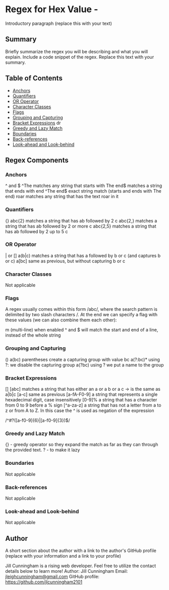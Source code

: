# Regex for Hex Value -

Introductory paragraph (replace this with your text)

## Summary

Briefly summarize the regex you will be describing and what you will explain. Include a code snippet of the regex. Replace this text with your summary.

## Table of Contents

- [Anchors](#anchors)
- [Quantifiers](#quantifiers)
- [OR Operator](#or-operator)
- [Character Classes](#character-classes)
- [Flags](#flags)
- [Grouping and Capturing](#grouping-and-capturing)
- [Bracket Expressions](#bracket-expressions) dr
- [Greedy and Lazy Match](#greedy-and-lazy-match)
- [Boundaries](#boundaries)
- [Back-references](#back-references)
- [Look-ahead and Look-behind](#look-ahead-and-look-behind)

## Regex Components

### Anchors

^ and $
^The        matches any string that starts with The 
end$ matches a string that ends with end
^The end$ exact string match (starts and ends with The end)
roar matches any string that has the text roar in it

### Quantifiers

{}
abc{2} matches a string that has ab followed by 2 c
abc{2,} matches a string that has ab followed by 2 or more c
abc{2,5} matches a string that has ab followed by 2 up to 5 c

### OR Operator

| or []
a(b|c) matches a string that has a followed by b or c (and captures b or c)
a[bc] same as previous, but without capturing b or c

### Character Classes

Not applicable

### Flags

A regex usually comes within this form /abc/, where the search pattern is delimited by two slash characters /. At the end we can specify a flag with these values (we can also combine them each other):

m (multi-line) when enabled ^ and $ will match the start and end of a line, instead of the whole string

### Grouping and Capturing

()
a(bc) parentheses create a capturing group with value bc
a(?:bc)\* using ?: we disable the capturing group
a(?<foo>bc) using ?<foo> we put a name to the group

### Bracket Expressions

[]
[abc] matches a string that has either an a or a b or a c -> is the same as a|b|c
[a-c] same as previous
[a-fA-F0-9] a string that represents a single hexadecimal digit, case insensitively
[0-9]% a string that has a character from 0 to 9 before a % sign
[^a-za-z] a string that has not a letter from a to z or from A to Z. In this case the ^ is used as negation of the expression

/^#?([a-f0-9]{6}|[a-f0-9]{3})$/

### Greedy and Lazy Match

{} - greedy operator so they expand the match as far as they can through the provided text.
? - to make it lazy

### Boundaries

Not applicable

### Back-references

Not applicable

### Look-ahead and Look-behind

Not applicable

## Author

A short section about the author with a link to the author's GitHub profile (replace with your information and a link to your profile)

Jill Cunningham is a rising web developer. Feel free to utilize the contact details below to learn more!
Author: Jill Cunningham
Email: jleighcunningham@gmail.com
GitHub profile: https://github.com/jlcunningham2101
